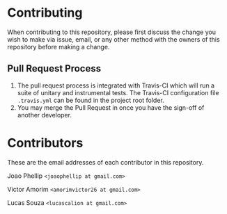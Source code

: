 # Contributing

When contributing to this repository, please first discuss the change you wish to make via issue,
email, or any other method with the owners of this repository before making a change.

## Pull Request Process

1. The pull request process is integrated with Travis-CI which will run a suite of unitary and instrumental tests. The Travis-CI configuration file `.travis.yml` can be found in the project root folder.
2. You may merge the Pull Request in once you have the sign-off of another developer.

# Contributors

These are the email addresses of each contributor in this repository.

Joao Phellip `<joaophellip at gmail.com>`

Victor Amorim `<amorimvictor26 at gmail.com>`

Lucas Souza `<lucascalion at gmail.com>`
